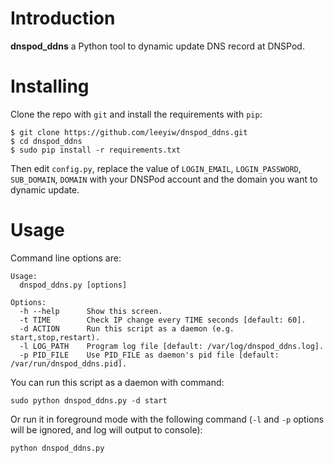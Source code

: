 Introduction
============

**dnspod_ddns** a Python tool to dynamic update DNS record at DNSPod.

Installing
==========

Clone the repo with `git` and install the requirements with `pip`:
```
$ git clone https://github.com/leeyiw/dnspod_ddns.git
$ cd dnspod_ddns
$ sudo pip install -r requirements.txt
```

Then edit `config.py`, replace the value of `LOGIN_EMAIL`, `LOGIN_PASSWORD`, `SUB_DOMAIN`, `DOMAIN` with your DNSPod account and the domain you want to dynamic update.

Usage
=====

Command line options are:
```
Usage:
  dnspod_ddns.py [options]

Options:
  -h --help      Show this screen.
  -t TIME        Check IP change every TIME seconds [default: 60].
  -d ACTION      Run this script as a daemon (e.g. start,stop,restart).
  -l LOG_PATH    Program log file [default: /var/log/dnspod_ddns.log].
  -p PID_FILE    Use PID_FILE as daemon's pid file [default: /var/run/dnspod_ddns.pid].
```

You can run this script as a daemon with command:
```
sudo python dnspod_ddns.py -d start
```

Or run it in foreground mode with the following command (`-l` and `-p` options will be ignored, and log will output to console):
```
python dnspod_ddns.py
```
